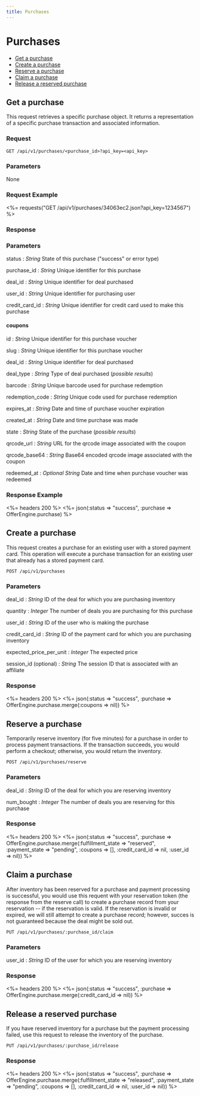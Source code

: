 ```yaml
---
title: Purchases
---
```


# Purchases

* [Get a purchase](/v1/purchases/#get-a-purchase)
* [Create a purchase](/v1/purchases/#create-a-purchase)
* [Reserve a purchase](/v1/purchases/#reserve-a-purchase)
* [Claim a purchase](/v1/purchases/#claim-a-purchase)
* [Release a reserved purchase](/v1/purchases/#release-a-reserved-purchase)

## Get a purchase

This request retrieves a specific purchase object. It returns a representation of a specific purchase transaction and associated information.

### Request

    GET /api/v1/purchases/<purchase_id>?api_key=<api_key>

### Parameters

None

### Request Example

<%= requests("GET /api/v1/purchases/34063ec2.json?api_key=1234567") %>

### Response

### Parameters

status
: _String_  State of this purchase ("success" or error type)

purchase_id
: _String_  Unique identifier for this purchase

deal_id
: _String_  Unique identifier for deal purchased

user_id
: _String_  Unique identifier for purchasing user

credit_card_id
: _String_  Unique identifier for credit card used to make this purchase

#### coupons
id
: _String_  Unique identifier for this purchase voucher

slug
: _String_  Unique identifier for this purchase voucher

deal_id
: _String_  Unique identifier for deal purchased

deal_type
: _String_  Type of deal purchased (_possible results_)

barcode
: _String_  Unique barcode used for purchase redemption

redemption_code
: _String_  Unique code used for purchase redemption

expires_at
: _String_  Date and time of purchase voucher expiration

created_at
: _String_  Date and time purchase was made

state
: _String_  State of the purchase (_possible results_)

qrcode_url
: _String_  URL for the qrcode image associated with the coupon

qrcode_base64
: _String_  Base64 encoded qrcode image associated with the coupon

redeemed_at
: _Optional String_  Date and time when purchase voucher was redeemed

### Response Example
<%= headers 200 %>
<%= json(:status => "success", :purchase => OfferEngine.purchase) %>

## Create a purchase

This request creates a purchase for an existing user with a stored payment card. This operation will execute a purchase transaction for an existing user that already has a stored payment card.

    POST /api/v1/purchases

### Parameters
deal_id
: _String_  ID of the deal for which you are purchasing inventory

quantity
: _Integer_ The number of deals you are purchasing for this purchase

user_id
: _String_  ID of the user who is making the purchase

credit_card_id
: _String_  ID of the payment card for which you are purchasing inventory

expected_price_per_unit
: _Integer_ The expected price

session_id (optional)
: _String_ The session ID that is associated with an affiliate

### Response
<%= headers 200 %>
<%= json(:status => "success", :purchase => OfferEngine.purchase.merge(:coupons => nil)) %>

## Reserve a purchase
Temporarily reserve inventory (for five minutes) for a purchase in order to process payment transactions. If the transaction succeeds, you would perform a checkout; otherwise, you would return the inventory.

    POST /api/v1/purchases/reserve

### Parameters

deal_id
: _String_  ID of the deal for which you are reserving inventory

num_bought
: _Integer_ The number of deals you are reserving for this purchase

### Response

<%= headers 200 %>
<%= json(:status => "success", :purchase => OfferEngine.purchase.merge(:fulfillment_state => "reserved", :payment_state => "pending", :coupons => [], :credit_card_id => nil, :user_id => nil)) %>

## Claim a purchase
After inventory has been reserved for a purchase and payment processing is successful, you would use this requent with your reservation token (the response from the reserve call) to create a purchase record from your reservation -- if the reservation is valid. If the reservation is invalid or expired, we will still attempt to create a purchase record; however, succes is not guaranteed because the deal might be sold out.

    PUT /api/v1/purchases/:purchase_id/claim

### Parameters

user_id
: _String_  ID of the user for which you are reserving inventory

### Response

<%= headers 200 %>
<%= json(:status => "success", :purchase => OfferEngine.purchase.merge(:credit_card_id => nil)) %>

## Release a reserved purchase
If you have reserved inventory for a purchase but the payment processing failed, use this request to release the inventory of the purchase.

    PUT /api/v1/purchases/:purchase_id/release

### Response

<%= headers 200 %>
<%= json(:status => "success", :purchase => OfferEngine.purchase.merge(:fulfillment_state => "released", :payment_state => "pending", :coupons => [], :credit_card_id => nil, :user_id => nil)) %>
